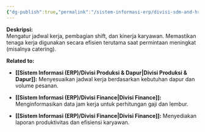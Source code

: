 ```yaml
---
{"dg-publish":true,"permalink":"/sistem-informasi-erp/divisi-sdm-and-hrd/"}
---
```



**Deskripsi:**  
Mengatur jadwal kerja, pembagian shift, dan kinerja karyawan. Memastikan tenaga kerja digunakan secara efisien terutama saat permintaan meningkat (misalnya catering).

**Related to:**
- **[[Sistem Informasi (ERP)/Divisi Produksi & Dapur\|Divisi Produksi & Dapur]]:** Menyesuaikan jadwal kerja berdasarkan kebutuhan dapur dan volume pesanan.
    
- **[[Sistem Informasi (ERP)/Divisi Finance\|Divisi Finance]]:** Menginformasikan data jam kerja untuk perhitungan gaji dan lembur.
    
- **[[Sistem Informasi (ERP)/Divisi Finance\|Divisi Finance]]:** Menyediakan laporan produktivitas dan efisiensi karyawan.